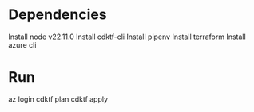 # Dependencies
Install node v22.11.0
Install cdktf-cli
Install pipenv
Install terraform
Install azure cli


# Run
az login
cdktf plan
cdktf apply
